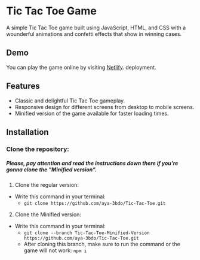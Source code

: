 # Tic Tac Toe Game

A simple Tic Tac Toe game built using JavaScript, HTML, and CSS with a wounderful animations and confetti effects that show in winning cases.

## Demo

You can play the game online by visiting [Netlify](). deployment.

## Features

- Classic and delightful Tic Tac Toe gameplay.
- Responsive design for different screens from desktop to mobile screens.
- Minified version of the game available for faster loading times.

## Installation
 ### Clone the repository:

  ##### Please, pay attention and read the instructions down there if you're gonna clone the "Minified version".

1. Clone the regular version: 
  - Write this command in your terminal:
    - `git clone https://github.com/aya-3bdo/Tic-Tac-Toe.git`

2. Clone the Minified version:
  - Write this command in your terminal:
    - `git clone --branch Tic-Tac-Toe-Minified-Version https://github.com/aya-3bdo/Tic-Tac-Toe.git`
    - After cloning this branch, make sure to run the command or the game will not work: `npm i`
